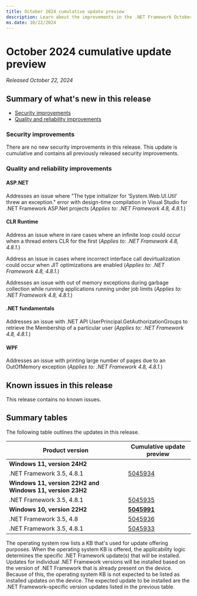 ```yaml
---
title: October 2024 cumulative update preview
description: Learn about the improvements in the .NET Framework October 2024 cumulative update preview.
ms.date: 10/22/2024
---
```

# October 2024 cumulative update preview

_Released October 22, 2024_

## Summary of what's new in this release

- [Security improvements](#security-improvements)
- [Quality and reliability improvements](#quality-and-reliability-improvements)

### Security improvements

There are no new security improvements in this release. This update is cumulative and contains all previously released security improvements.

### Quality and reliability improvements

#### ASP.NET

Addresses an issue where  "The type initializer for ‘System.Web.UI.Util’ threw an exception." error with design-time compilation in Visual Studio for .NET Framework ASP.Net projects (*Applies to: .NET Framework 4.8, 4.8.1.*)

#### CLR Runtime

Address an issue where in rare cases where an infinite loop could occur when a thread enters CLR for the first (*Applies to: .NET Framework 4.8, 4.8.1.*)

Address an issue in cases where incorrect interface call devirtualization could occur when JIT optimizations are enabled (*Applies to: .NET Framework 4.8, 4.8.1.*)

Addresses an issue with out of memory exceptions during garbage collection while running applications running under job limits (*Applies to: .NET Framework 4.8, 4.8.1.*)

#### .NET fundamentals

Addresses an issue with .NET API UserPrincipal.GetAuthorizationGroups to retrieve the  Membership of a particular user (*Applies to: .NET Framework 4.8, 4.8.1.*)

#### WPF

Addresses an issue with printing large number of pages due to an OutOfMemory exception (*Applies to: .NET Framework 4.8, 4.8.1.*)

## Known issues in this release

This release contains no known issues.

## Summary tables

The following table outlines the updates in this release.

| Product version | Cumulative update preview |
| --- | --- |
| **Windows 11, version 24H2** | |
| .NET Framework 3.5, 4.8.1 | [5045934](https://support.microsoft.com/kb/5045934) |
| **Windows 11, version 22H2 and Windows 11, version 23H2** | |
| .NET Framework 3.5, 4.8.1 | [5045935](https://support.microsoft.com/kb/5045935) |
| **Windows 10, version 22H2** | **[5045991](https://support.microsoft.com/kb/5045991)** |
| .NET Framework 3.5, 4.8 | [5045936](https://support.microsoft.com/kb/5045936) |
| .NET Framework 3.5, 4.8.1 | [5045933](https://support.microsoft.com/kb/5045933) |

The operating system row lists a KB that's used for update offering purposes. When the operating system KB is offered, the applicability logic determines the specific .NET Framework update(s) that will be installed. Updates for individual .NET Framework versions will be installed based on the version of .NET Framework that is already present on the device. Because of this, the operating system KB is not expected to be listed as installed updates on the device. The expected update to be installed are the .NET Framework&ndash;specific version updates listed in the previous table.
